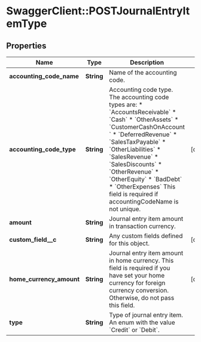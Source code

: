 # SwaggerClient::POSTJournalEntryItemType

## Properties
Name | Type | Description | Notes
------------ | ------------- | ------------- | -------------
**accounting_code_name** | **String** | Name of the accounting code.  | 
**accounting_code_type** | **String** | Accounting code type. The accounting code types are:  * &#x60;AccountsReceivable&#x60; *  &#x60;Cash&#x60; *  &#x60;OtherAssets&#x60; *  &#x60;CustomerCashOnAccount &#x60; * &#x60;DeferredRevenue&#x60; * &#x60;SalesTaxPayable&#x60; * &#x60;OtherLiabilities&#x60; * &#x60;SalesRevenue&#x60; * &#x60;SalesDiscounts&#x60; * &#x60;OtherRevenue&#x60;  * &#x60;OtherEquity&#x60; * &#x60;BadDebt&#x60;   * &#x60;OtherExpenses&#x60;  This field is required if accountingCodeName is not unique.  | [optional] 
**amount** | **String** | Journal entry item amount in transaction currency.  | 
**custom_field__c** | **String** | Any custom fields defined for this object.  | [optional] 
**home_currency_amount** | **String** | Journal entry item amount in home currency.  This field is required if you have set your home currency for foreign currency conversion. Otherwise, do not pass this field.  | [optional] 
**type** | **String** | Type of journal entry item. An enum with the value &#x60;Credit&#x60; or &#x60;Debit&#x60;.  | 



